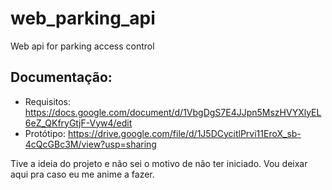 # web_parking_api
Web api for parking access control

## Documentação: 
- Requisitos: https://docs.google.com/document/d/1VbgDgS7E4JJpn5MszHVYXlyEL6eZ_QKfryGtjF-Vyw4/edit
- Protótipo: https://drive.google.com/file/d/1J5DCycitlPrvi11EroX_sb-4cQcGBc3M/view?usp=sharing

Tive a ideia do projeto e não sei o motivo de não ter iniciado. Vou deixar aqui pra caso eu me anime a fazer.
